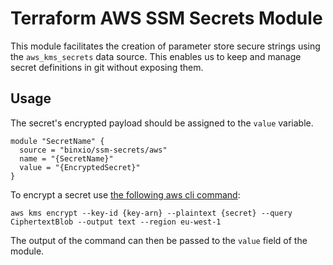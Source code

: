 # Terraform AWS SSM Secrets Module

This module facilitates the creation of parameter store secure strings using the `aws_kms_secrets` data source. This enables 
us to keep and manage secret definitions in git without exposing them.

## Usage

The secret's encrypted payload should be assigned to the `value` variable.

```hcl-terraform
module "SecretName" {
  source = "binxio/ssm-secrets/aws"
  name = "{SecretName}"
  value = "{EncryptedSecret}"
}
```

To encrypt a secret use [the following aws cli command](https://docs.aws.amazon.com/cli/latest/reference/kms/encrypt.html):
```
aws kms encrypt --key-id {key-arn} --plaintext {secret} --query CiphertextBlob --output text --region eu-west-1
```

The output of the command can then be passed to the `value` field of the module.